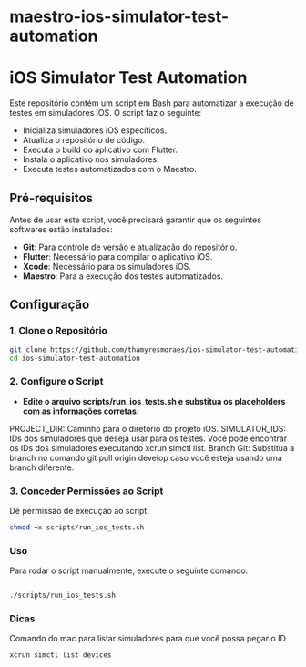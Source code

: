 # maestro-ios-simulator-test-automation
# iOS Simulator Test Automation

Este repositório contém um script em Bash para automatizar a execução de testes em simuladores iOS. O script faz o seguinte:
- Inicializa simuladores iOS específicos.
- Atualiza o repositório de código.
- Executa o build do aplicativo com Flutter.
- Instala o aplicativo nos simuladores.
- Executa testes automatizados com o Maestro.

## Pré-requisitos

Antes de usar este script, você precisará garantir que os seguintes softwares estão instalados:

- **Git**: Para controle de versão e atualização do repositório.
- **Flutter**: Necessário para compilar o aplicativo iOS.
- **Xcode**: Necessário para os simuladores iOS.
- **Maestro**: Para a execução dos testes automatizados.

## Configuração

### 1. Clone o Repositório

```bash
git clone https://github.com/thamyresmoraes/ios-simulator-test-automation.git
cd ios-simulator-test-automation
```

### 2. Configure o Script
- **Edite o arquivo scripts/run_ios_tests.sh e substitua os placeholders com as informações corretas:**

PROJECT_DIR: Caminho para o diretório do projeto iOS.
SIMULATOR_IDS: IDs dos simuladores que deseja usar para os testes. Você pode encontrar os IDs dos simuladores executando xcrun simctl list.
Branch Git: Substitua a branch no comando git pull origin develop caso você esteja usando uma branch diferente.

### 3. Conceder Permissões ao Script
Dê permissão de execução ao script:

```bash
chmod +x scripts/run_ios_tests.sh
```
### Uso

Para rodar o script manualmente, execute o seguinte comando:

```bash

./scripts/run_ios_tests.sh
```


### Dicas

Comando do mac para listar simuladores para que você possa pegar o ID

```bash
xcrun simctl list devices
```
